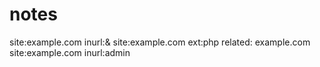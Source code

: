 # notes
site:example.com inurl:&
site:example.com ext:php
related: example.com
site:example.com inurl:admin

